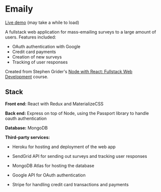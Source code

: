 # Emaily
[Live demo](https://powerful-meadow-90516.herokuapp.com/) (may take a while to load)

A fullstack web application for mass-emailing surveys to a large amount of users. Features included:

- OAuth authentication with Google
- Credit card payments
- Creation of new surveys
- Tracking of user responses

Created from Stephen Grider's [Node with React: Fullstack Web Development](https://www.udemy.com/course/node-with-react-fullstack-web-development/) course.



## Stack

**Front end:** React with Redux and MaterializeCSS

**Back end:** Express on top of Node, using the Passport library to handle oauth authentication

**Database:** MongoDB

**Third-party services:** 

- Heroku for hosting and deployment of the web app

- SendGrid API for sending out surveys and tracking user responses
- MongoDB Atlas for hosting the database
- Google API for OAuth authentication
- Stripe for handling credit card transactions and payments
